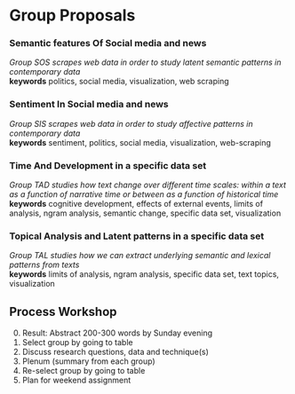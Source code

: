 # Group Proposals

### Semantic features Of Social media and news
*Group SOS scrapes web data in order to study latent semantic patterns in contemporary data*  
**keywords** politics, social media, visualization, web scraping

### Sentiment In Social media and news
*Group SIS scrapes web data in order to study affective patterns in contemporary data*  
**keywords** sentiment, politics, social media, visualization, web-scraping

### Time And Development in a specific data set
*Group TAD studies how text change over different time scales: within a text
as a function of narrative time or between as a function of historical time*  
**keywords** cognitive development, effects of external events, limits of analysis, ngram analysis, semantic change, specific data set, visualization

### Topical Analysis and Latent patterns in a specific data set
*Group TAL studies how we can extract underlying semantic and lexical patterns from texts*  
**keywords** limits of analysis, ngram analysis, specific data set, text topics, visualization



## Process Workshop
0. Result: Abstract 200-300 words by Sunday evening
1. Select group by going to table
2. Discuss research questions, data and technique(s)
4. Plenum (summary from each group)
5. Re-select group by going to table
6. Plan for weekend assignment
